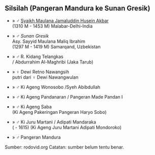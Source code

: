 ## Silsilah (Pangeran Mandura ke Sunan Gresik)

*	» ♂ [Syaikh Maulana Jamaluddin Husein Akbar][359642]
	<br/>(1310 M - 1453 M) Malabar-Delhi-India

*	» ♂ *Sunan Gresik*
	<br/>Asy. Sayyid Maulana Maliq Ibrahim
	<br/>(1297 M - 1419 M) Samarqand, Uzbekistan

*	» ♂ R. Kidang Telangkas
	<br/>/ Abdurrahim Al-Maghribi (Jaka Tarub)

*	» ♀ Dewi Retno Nawangsih
	<br/>putri dari ♀ Dewi Nawangwulan

*	» ♂ Ki Ageng Wonosobo /Syeh Abibdullah

*	» ♂ Ki Ageng Pandanaran / Pangeran Made Pandan I

*	» ♂ Ki Ageng Saba
	<br/>(Ki Ageng Pakeringan Pangeran Haryo Sobo)

*	» ♂ Ki Juru Martani / Adipati Mandaraka
	<br/>( - 1615) (Ki Ageng Juru Martani Adipati Mondoroko)

*	» ♂ Pangeran Mandura

Sumber: rodovid.org
Catatan: sumber belum tentu benar.

[359642]: http://id.rodovid.org/wk/Orang:359642
